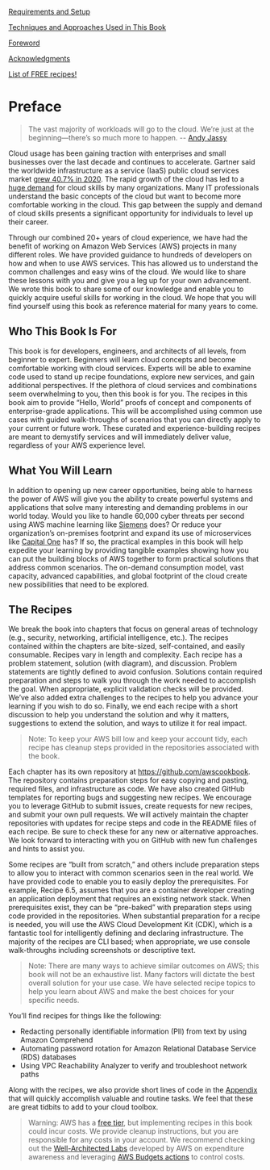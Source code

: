 [Requirements and Setup](RequirementAndSetup.md)

[Techniques and Approaches Used in This Book](TechniquesAndApproachesUsedinThisBook.md)

[Foreword](Foreword.md)

[Acknowledgments](Acknowledgments.md)

[List of FREE recipes!](https://github.com/AWSCookbook/Getting-Started/blob/main/ListOfFreeRecipes.md)

# Preface

> The vast majority of workloads will go to the cloud. We’re just at the beginning—there’s so much more to happen. -- [Andy Jassy](https://www.forbes.com/sites/siliconangle/2015/01/28/andy-jassy-aws-trillion-dollar-cloud-ambition/?sh=120bdcdb321e)


Cloud usage has been gaining traction with enterprises and small businesses over the last decade and continues to accelerate. Gartner said the worldwide infrastructure as a service (IaaS) public cloud services market [grew 40.7% in 2020](https://www.gartner.com/en/newsroom/press-releases/2021-06-28-gartner-says-worldwide-iaas-public-cloud-services-market-grew-40-7-percent-in-2020). The rapid growth of the cloud has led to a [huge demand](https://www.gartner.com/en/newsroom/press-releases/2019-01-17-gartner-survey-shows-global-talent-shortage-is-now-the-top-emerging-risk-facing-organizations) for cloud skills by many organizations. Many IT professionals understand the basic concepts of the cloud but want to become more comfortable working in the cloud. This gap between the supply and demand of cloud skills presents a significant opportunity for individuals to level up their career.

Through our combined 20+ years of cloud experience, we have had the benefit of working on Amazon Web Services (AWS) projects in many different roles. We have provided guidance to hundreds of developers on how and when to use AWS services. This has allowed us to understand the common challenges and easy wins of the cloud. We would like to share these lessons with you and give you a leg up for your own advancement. We wrote this book to share some of our knowledge and enable you to quickly acquire useful skills for working in the cloud. We hope that you will find yourself using this book as reference material for many years to come.

## Who This Book Is For
This book is for developers, engineers, and architects of all levels, from beginner to expert. Beginners will learn cloud concepts and become comfortable working with cloud services. Experts will be able to examine code used to stand up recipe foundations, explore new services, and gain additional perspectives. If the plethora of cloud services and combinations seem overwhelming to you, then this book is for you. The recipes in this book aim to provide “Hello, World” proofs of concept and components of enterprise-grade applications. This will be accomplished using common use cases with guided walk-throughs of scenarios that you can directly apply to your current or future work. These curated and experience-building recipes are meant to demystify services and will immediately deliver value, regardless of your AWS experience level.

## What You Will Learn
In addition to opening up new career opportunities, being able to harness the power of AWS will give you the ability to create powerful systems and applications that solve many interesting and demanding problems in our world today. Would you like to handle 60,000 cyber threats per second using AWS machine learning like [Siemens](https://aws.amazon.com/solutions/case-studies/siemens/) does? Or reduce your organization’s on-premises footprint and expand its use of microservices like [Capital One](https://aws.amazon.com/solutions/case-studies/capital-one/) has? If so, the practical examples in this book will help expedite your learning by providing tangible examples showing how you can put the building blocks of AWS together to form practical solutions that address common scenarios. The on-demand consumption model, vast capacity, advanced capabilities, and global footprint of the cloud create new possibilities that need to be explored.

## The Recipes
We break the book into chapters that focus on general areas of technology (e.g., security, networking, artificial intelligence, etc.). The recipes contained within the chapters are bite-sized, self-contained, and easily consumable. Recipes vary in length and complexity. Each recipe has a problem statement, solution (with diagram), and discussion. Problem statements are tightly defined to avoid confusion. Solutions contain required preparation and steps to walk you through the work needed to accomplish the goal. When appropriate, explicit validation checks will be provided. We’ve also added extra challenges to the recipes to help you advance your learning if you wish to do so. Finally, we end each recipe with a short discussion to help you understand the solution and why it matters, suggestions to extend the solution, and ways to utilize it for real impact.

> Note: To keep your AWS bill low and keep your account tidy, each recipe has cleanup steps provided in the repositories associated with the book.

Each chapter has its own repository at https://github.com/awscookbook. The repository contains preparation steps for easy copying and pasting, required files, and infrastructure as code. We have also created GitHub templates for reporting bugs and suggesting new recipes. We encourage you to leverage GitHub to submit issues, create requests for new recipes, and submit your own pull requests. We will actively maintain the chapter repositories with updates for recipe steps and code in the README files of each recipe. Be sure to check these for any new or alternative approaches. We look forward to interacting with you on GitHub with new fun challenges and hints to assist you.

Some recipes are “built from scratch,” and others include preparation steps to allow you to interact with common scenarios seen in the real world. We have provided code to enable you to easily deploy the prerequisites. For example, Recipe 6.5, assumes that you are a container developer creating an application deployment that requires an existing network stack. When prerequisites exist, they can be “pre-baked” with preparation steps using code provided in the repositories. When substantial preparation for a recipe is needed, you will use the AWS Cloud Development Kit (CDK), which is a fantastic tool for intelligently defining and declaring infrastructure. The majority of the recipes are CLI based; when appropriate, we use console walk-throughs including screenshots or descriptive text.

> Note: There are many ways to achieve similar outcomes on AWS; this book will not be an exhaustive list. Many factors will dictate the best overall solution for your use case. We have selected recipe topics to help you learn about AWS and make the best choices for your specific needs.

You’ll find recipes for things like the following:
* Redacting personally identifiable information (PII) from text by using Amazon Comprehend
* Automating password rotation for Amazon Relational Database Service (RDS) databases
* Using VPC Reachability Analyzer to verify and troubleshoot network paths

Along with the recipes, we also provide short lines of code in the [Appendix](https://github.com/AWSCookbook/HerbsAndSpices/) that will quickly accomplish valuable and routine tasks. We feel that these are great tidbits to add to your cloud toolbox.

> Warning: AWS has a [free tier](https://aws.amazon.com/free/), but implementing recipes in this book could incur costs. We provide cleanup instructions, but you are responsible for any costs in your account. We recommend checking out the [Well-Architected Labs](https://www.wellarchitectedlabs.com/) developed by AWS on expenditure awareness and leveraging [AWS Budgets actions](https://docs.aws.amazon.com/cost-management/latest/userguide/budgets-controls.html) to control costs.
